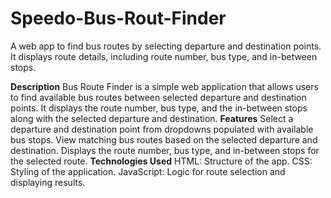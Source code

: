 # Speedo-Bus-Rout-Finder
 A web app to find bus routes by selecting departure and destination points. It displays route details, including route number, bus type, and in-between stops.

**Description**
Bus Route Finder is a simple web application that allows users to find available bus routes between selected departure and destination points. It displays the route number, bus type, and the in-between stops along with the selected departure and destination.
**Features**
 Select a departure and destination point from dropdowns populated with available bus stops. View matching bus routes based on the selected departure and destination. Displays the route number, bus type, and in-between stops for the selected route.
**Technologies Used**
 HTML: Structure of the app. CSS: Styling of the application. JavaScript: Logic for route selection and displaying results.
